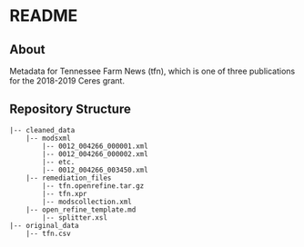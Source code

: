 # README

## About

Metadata for Tennessee Farm News (tfn), which is one of three publications for the 2018-2019 Ceres grant.

## Repository Structure

```
|-- cleaned_data
    |-- modsxml
        |-- 0012_004266_000001.xml
        |-- 0012_004266_000002.xml
        |-- etc.
        |-- 0012_004266_003450.xml
    |-- remediation_files
        |-- tfn.openrefine.tar.gz
        |-- tfn.xpr
        |-- modscollection.xml
	|-- open_refine_template.md
        |-- splitter.xsl
|-- original_data
    |-- tfn.csv

```

